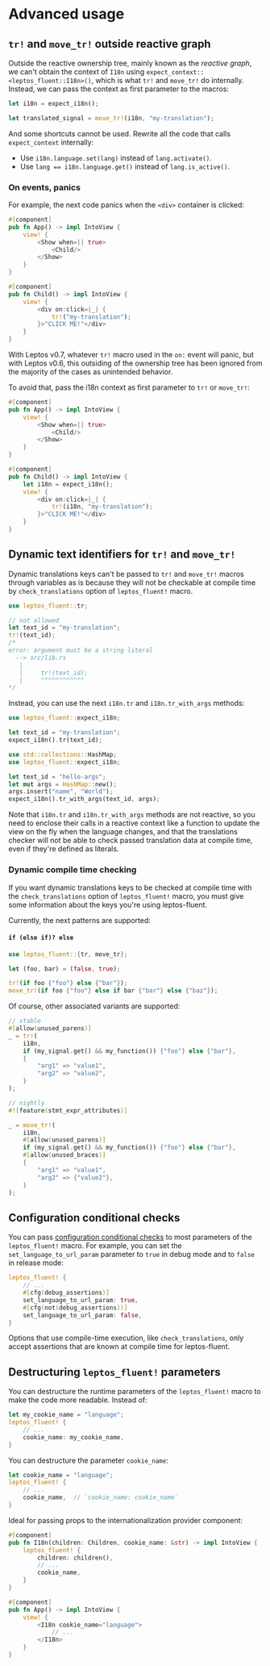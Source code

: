 # Advanced usage

<!-- toc -->

## `tr!` and `move_tr!` outside reactive graph

Outside the reactive ownership tree, mainly known as the _reactive graph_,
we can't obtain the context of `I18n` using `expect_context::<leptos_fluent::I18n>()`,
which is what `tr!` and `move_tr!` do internally. Instead, we can pass the context
as first parameter to the macros:

```rust
let i18n = expect_i18n();

let translated_signal = move_tr!(i18n, "my-translation");
```

And some shortcuts cannot be used. Rewrite all the code that calls `expect_context`
internally:

- Use `i18n.language.set(lang)` instead of `lang.activate()`.
- Use `lang == i18n.language.get()` instead of `lang.is_active()`.

### On events, panics

For example, the next code panics when the `<div>` container is clicked:

```rust
#[component]
pub fn App() -> impl IntoView {
    view! {
        <Show when=|| true>
            <Child/>
        </Show>
    }
}

#[component]
pub fn Child() -> impl IntoView {
    view! {
        <div on:click=|_| {
            tr!("my-translation");
        }>"CLICK ME!"</div>
    }
}
```

With Leptos v0.7, whatever `tr!` macro used in the `on:` event will panic,
but with Leptos v0.6, this outsiding of the ownership tree has been ignored
from the majority of the cases as unintended behavior.

To avoid that, pass the i18n context as first parameter to `tr!` or `move_tr!`:

```rust
#[component]
pub fn App() -> impl IntoView {
    view! {
        <Show when=|| true>
            <Child/>
        </Show>
    }
}

#[component]
pub fn Child() -> impl IntoView {
    let i18n = expect_i18n();
    view! {
        <div on:click=|_| {
            tr!(i18n, "my-translation");
        }>"CLICK ME!"</div>
    }
}
```

## Dynamic text identifiers for `tr!` and `move_tr!`

Dynamic translations keys can't be passed to `tr!` and `move_tr!` macros through
variables as is because they will not be checkable at compile time
by `check_translations` option of `leptos_fluent!` macro.

```rust
use leptos_fluent::tr;

// not allowed
let text_id = "my-translation";
tr!(text_id);
/*
error: argument must be a string literal
  --> src/lib.rs
   |
   |     tr!(text_id);
   |     ^^^^^^^^^^^^
*/
```

Instead, you can use the next `i18n.tr` and `i18n.tr_with_args` methods:

```rust
use leptos_fluent::expect_i18n;

let text_id = "my-translation";
expect_i18n().tr(text_id);
```

```rust
use std::collections::HashMap;
use leptos_fluent::expect_i18n;

let text_id = "hello-args";
let mut args = HashMap::new();
args.insert("name", "World");
expect_i18n().tr_with_args(text_id, args);
```

Note that `i18n.tr` and `i18n.tr_with_args` methods are not reactive,
so you need to enclose their calls in a reactive context like a function to
update the view on the fly when the language changes, and that the translations
checker will not be able to check passed translation data at compile time,
even if they're defined as literals.

### Dynamic compile time checking

If you want dynamic translations keys to be checked at compile time with the
`check_translations` option of `leptos_fluent!` macro, you must give some
information about the keys you're using leptos-fluent.

Currently, the next patterns are supported:

#### `if (else if)? else`

```rust
use leptos_fluent::{tr, move_tr};

let (foo, bar) = (false, true);

tr!(if foo {"foo"} else {"bar"});
move_tr!(if foo {"foo"} else if bar {"bar"} else {"baz"});
```

Of course, other associated variants are supported:

```rust
// stable
#[allow(unused_parens)]
_ = tr!(
    i18n,
    if (my_signal.get() && my_function()) {"foo"} else {"bar"},
    {
        "arg1" => "value1",
        "arg2" => "value2",
    }
);

// nightly
#![feature(stmt_expr_attributes)]

_ = move_tr!(
    i18n,
    #[allow(unused_parens)]
    if (my_signal.get() && my_function()) {"foo"} else {"bar"},
    #[allow(unused_braces)]
    {
        "arg1" => "value1",
        "arg2" => {"value2"},
    }
);
```

## Configuration conditional checks

You can pass [configuration conditional checks] to most parameters of the
`leptos_fluent!` macro. For example, you can set the `set_language_to_url_param`
parameter to `true` in debug mode and to `false` in release mode:

```rust
leptos_fluent! {
    // ...
    #[cfg(debug_assertions)]
    set_language_to_url_param: true,
    #[cfg(not(debug_assertions))]
    set_language_to_url_param: false,
}
```

Options that use compile-time execution, like `check_translations`,
only accept assertions that are known at compile time for leptos-fluent.

## Destructuring `leptos_fluent!` parameters

You can destructure the runtime parameters of the `leptos_fluent!` macro to make
the code more readable. Instead of:

```rust
let my_cookie_name = "language";
leptos_fluent! {
    // ...
    cookie_name: my_cookie_name,
}
```

You can destructure the parameter `cookie_name`:

```rust
let cookie_name = "language";
leptos_fluent! {
    // ...
    cookie_name,  // `cookie_name: cookie_name`
}
```

Ideal for passing props to the internationalization provider component:

```rust
#[component]
pub fn I18n(children: Children, cookie_name: &str) -> impl IntoView {
    leptos_fluent! {
        children: children(),
        // ...
        cookie_name,
    }
}

#[component]
pub fn App() -> impl IntoView {
    view! {
        <I18n cookie_name="language">
            // ...
        </I18n>
    }
}
```

[configuration conditional checks]: https://doc.rust-lang.org/rust-by-example/attribute/cfg.html

